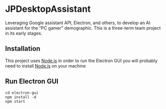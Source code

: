 # JPDesktopAssistant

Leveraging Google assistant API, Electron, and others, to develop an AI assistant for the “PC gamer” demographic. This is a three-term team project in its early stages.

## Installation

This project uses [Node.js](https://nodejs.org/en/download/) in order to run the Electron GUI you will probably need to install [Node.js](https://nodejs.org/en/download/) on your machine

## Run Electron GUI

```
cd electron-gui
npm install -d
npm start
```
